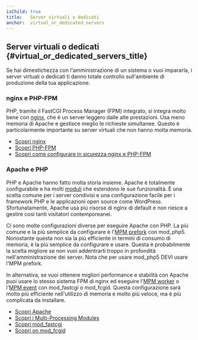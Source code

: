 ```yaml
---
isChild: true
title:   Server virtuali o dedicati
anchor:  virtual_or_dedicated_servers
---
```


## Server virtuali o dedicati {#virtual_or_dedicated_servers_title}

Se hai dimestichezza con l'amministrazione di un sistema o vuoi impararla, i
server virtuali o dedicati ti danno totale controllo sull'ambiente di
produzione della tua applicazione.

### nginx e PHP-FPM

PHP, tramite il FastCGI Process Manager (FPM) integrato, si integra molto bene
con [nginx](http://nginx.org), che è un server leggero dalle alte prestazioni.
Usa meno memoria di Apache e gestisce meglio le richieste simultanee. Questo è
particolarmente importante su server virtuali che non hanno molta memoria.

* [Scopri nginx](http://nginx.org)
* [Scopri PHP-FPM](http://php.net/manual/en/install.fpm.php)
* [Scopri come configurare in sicurezza nginx e PHP-FPM](https://nealpoole.com/blog/2011/04/setting-up-php-fastcgi-and-nginx-dont-trust-the-tutorials-check-your-configuration/)

### Apache e PHP

PHP e Apache hanno fatto molta storia insieme. Apache è totalmente configurabile
e ha molti [moduli](http://httpd.apache.org/docs/2.4/mod/) che estendono le sue
funzionalità. È una scelta comune per i server condivisi e una configurazione
facile per i framework PHP e le applicazioni open source come WordPress.
Sfortunatamente, Apache usa più risorse di nginx di default e non riesce a
gestire così tanti visitatori contemporeanei.

Ci sono molte configurazioni diverse per eseguire Apache con PHP. La più comune
e la più semplice da configurare è l'[MPM prefork](http://httpd.apache.org/docs/2.4/mod/prefork.html)
con mod_php5. Nonostante questa non sia la più efficiente in termini di consumo
di memoria, è la più semplice da configurare e usare. Questa è probabilmente la
scelta migliore se non vuoi addentrarti troppo in profondità
nell'amministrazione dei server. Nota che per usare mod_php5 DEVI usare l'MPM
prefork.

In alternativa, se vuoi ottenere migliori performance e stabilità con Apache
puoi usare lo stesso sistema FPM di nginx ed eseguire
l'[MPM worker](http://httpd.apache.org/docs/2.4/mod/worker.html) o
l'[MPM event](http://httpd.apache.org/docs/2.4/mod/event.html) con mod_fastcgi
o mod_fcgid. Questa configurazione sarà molto più efficiente nell'utilizzo di
memoria e molto più veloce, ma è più complicata da installare.

* [Scopri Apache](http://httpd.apache.org/)
* [Scopri i Multi-Processing Modules](http://httpd.apache.org/docs/2.4/mod/mpm_common.html)
* [Scopri mod_fastcgi](http://www.fastcgi.com/mod_fastcgi/docs/mod_fastcgi.html)
* [Scopri on mod_fcgid](http://httpd.apache.org/mod_fcgid/)
